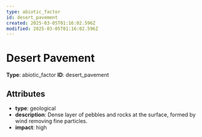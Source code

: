 ```yaml
---
type: abiotic_factor
id: desert_pavement
created: 2025-03-05T01:16:02.596Z
modified: 2025-03-05T01:16:02.596Z
---
```


# Desert Pavement

**Type**: abiotic_factor
**ID**: desert_pavement

## Attributes

- **type**: geological
- **description**: Dense layer of pebbles and rocks at the surface, formed by wind removing fine particles.
- **impact**: high

